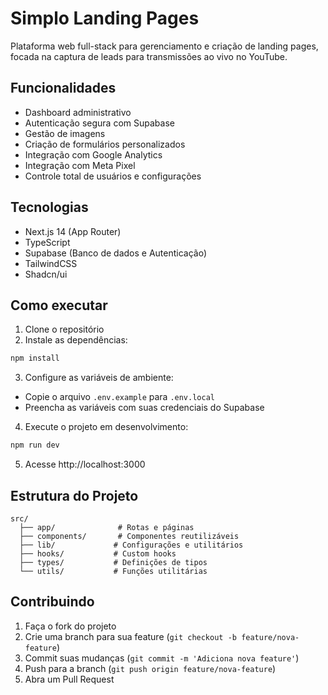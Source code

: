 # Simplo Landing Pages

Plataforma web full-stack para gerenciamento e criação de landing pages, focada na captura de leads para transmissões ao vivo no YouTube.

## Funcionalidades

- Dashboard administrativo
- Autenticação segura com Supabase
- Gestão de imagens
- Criação de formulários personalizados
- Integração com Google Analytics
- Integração com Meta Pixel
- Controle total de usuários e configurações

## Tecnologias

- Next.js 14 (App Router)
- TypeScript
- Supabase (Banco de dados e Autenticação)
- TailwindCSS
- Shadcn/ui

## Como executar

1. Clone o repositório
2. Instale as dependências:
```bash
npm install
```

3. Configure as variáveis de ambiente:
- Copie o arquivo `.env.example` para `.env.local`
- Preencha as variáveis com suas credenciais do Supabase

4. Execute o projeto em desenvolvimento:
```bash
npm run dev
```

5. Acesse http://localhost:3000

## Estrutura do Projeto

```
src/
  ├── app/              # Rotas e páginas
  ├── components/       # Componentes reutilizáveis
  ├── lib/             # Configurações e utilitários
  ├── hooks/           # Custom hooks
  ├── types/           # Definições de tipos
  └── utils/           # Funções utilitárias
```

## Contribuindo

1. Faça o fork do projeto
2. Crie uma branch para sua feature (`git checkout -b feature/nova-feature`)
3. Commit suas mudanças (`git commit -m 'Adiciona nova feature'`)
4. Push para a branch (`git push origin feature/nova-feature`)
5. Abra um Pull Request 